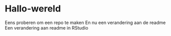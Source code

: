 # Hallo-wereld
Eens proberen om een repo te maken
En nu een verandering aan de readme
Een verandering aan readme in RStudio

